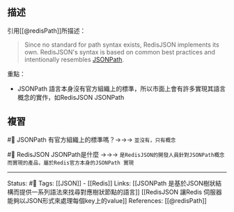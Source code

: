 ## 描述

引用[[@redisPath]]所描述：

> Since no standard for path syntax exists, RedisJSON implements its own. RedisJSON's syntax is based on common best practices and intentionally resembles [JSONPath](http://goessner.net/articles/JsonPath/).

重點：
- JSONPath 語言本身沒有官方組織上的標準，所以市面上會有許多實現其語言概念的實作，如RedisJSON JSONPath


## 複習

#🧠 JSONPath 有官方組織上的標準嗎？->->-> `並沒有，只有概念`

#🧠 RedisJSON JSONPath是什麼 ->->-> `是RedisJSON的開發人員針對JSONPath概念而實現的產品，屬於Redis官方本身的JSONPath 實現`

---
Status: #🌱 
Tags:
[[JSON]] - [[Redis]]
Links:
[[JSONPath 是基於JSON樹狀結構而提供一系列語法來找尋對應樹狀節點的語言]]
[[RedisJSON 讓Redis 伺服器能夠以JSON形式來處理每個key上的value]]
References:
[[@redisPath]]